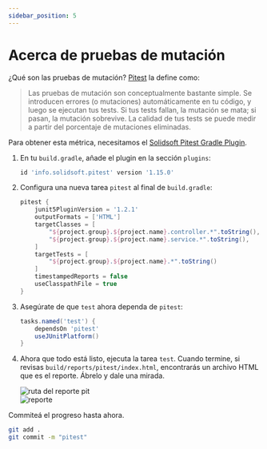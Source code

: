 ```yaml
---
sidebar_position: 5
---
```


# Acerca de pruebas de mutación

¿Qué son las pruebas de mutación? [Pitest](https://pitest.org/) la define como:

> Las pruebas de mutación son conceptualmente bastante simple. Se introducen errores (o mutaciones) automáticamente en tu código, y luego se ejecutan tus tests. Si tus tests fallan, la mutación se mata; si pasan, la mutación sobrevive. La calidad de tus tests se puede medir a partir del porcentaje de mutaciones eliminadas.

Para obtener esta métrica, necesitamos el [Solidsoft Pitest Gradle Plugin](https://mvnrepository.com/artifact/info.solidsoft.pitest/info.solidsoft.pitest.gradle.plugin).

1. En tu `build.gradle`, añade el plugin en la sección `plugins`:

    ```groovy
    id 'info.solidsoft.pitest' version '1.15.0'
    ```

2. Configura una nueva tarea `pitest` al final de `build.gradle`:

    ```groovy
    pitest {
        junit5PluginVersion = '1.2.1'
        outputFormats = ['HTML']
        targetClasses = [
            "${project.group}.${project.name}.controller.*".toString(),
            "${project.group}.${project.name}.service.*".toString(),
        ]
        targetTests = [
            "${project.group}.${project.name}.*".toString()
        ]
        timestampedReports = false
        useClasspathFile = true
    }
    ```

3. Asegúrate de que `test` ahora dependa de `pitest`:

    ```groovy
    tasks.named('test') {
        dependsOn 'pitest'
        useJUnitPlatform()
    }
    ```

4. Ahora que todo está listo, ejecuta la tarea `test`. Cuando termine, si revisas `build/reports/pitest/index.html`, encontrarás un archivo HTML que es el reporte. Ábrelo y dale una mirada.

   <div>
     <img src={require('@site/static/img/unit-testing/pit-report-path.png').default} alt="ruta del reporte pit" />
   </div>
   <div>
     <img src={require('@site/static/img/unit-testing/report.png').default} alt="reporte" />
   </div>

Commiteá el progreso hasta ahora.

```bash
git add .
git commit -m "pitest"